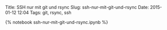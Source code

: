 Title: SSH nur mit git und rsync
Slug: ssh-nur-mit-git-und-rsync
Date: 2015-01-12 12:04
Tags: git, rsync, ssh

{% notebook ssh-nur-mit-git-und-rsync.ipynb %}
